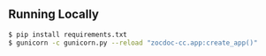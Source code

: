 
## Running Locally

```sh
$ pip install requirements.txt
$ gunicorn -c gunicorn.py --reload "zocdoc-cc.app:create_app()"
